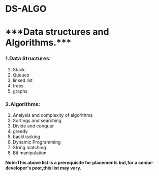 # DS-ALGO
 <h1>***Data structures and Algorithms.***</h1>
  
<h3>1.Data Structures:</h3>
            <ol>
              <li>Stack</li>
              <li>Queues</li>
              <li>linked list</li>
              <li>trees</li>
              <li>graphs</li>
            </ol>    
<h3>2.Algorithms:</h3>
            <ol>
              <li>Analysis and complexity of algorithms</li>
              <li>Sortings and searching</li>
              <li>Divide and conquer</li>
              <li>greedy</li>
              <li>backtracking</li>
              <li>Dynamic Programming</li>
              <li>String matching</li>
              <li>Bit manipulation</li>
            </ol>  
  
  <b size>Note:This above list is a prerequisite for placements but,for a senior-developer's post,this list may vary.</b> 
    
  

